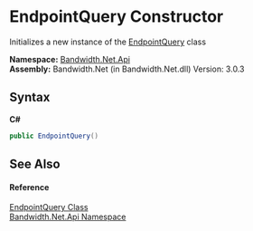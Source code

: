 ﻿# EndpointQuery Constructor 
 

Initializes a new instance of the <a href ="T_Bandwidth_Net_Api_EndpointQuery.md">EndpointQuery</a> class

**Namespace:**&nbsp;<a href ="N_Bandwidth_Net_Api.md">Bandwidth.Net.Api</a><br />**Assembly:**&nbsp;Bandwidth.Net (in Bandwidth.Net.dll) Version: 3.0.3

## Syntax

**C#**<br />
``` C#
public EndpointQuery()
```


## See Also


#### Reference
<a href ="T_Bandwidth_Net_Api_EndpointQuery.md">EndpointQuery Class</a><br /><a href ="N_Bandwidth_Net_Api.md">Bandwidth.Net.Api Namespace</a><br />